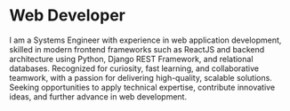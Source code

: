 # Web Developer
I am a Systems Engineer with experience in web application development, skilled in modern frontend frameworks such as ReactJS and backend architecture using Python, Django REST Framework, and relational databases. Recognized for curiosity, fast learning, and collaborative teamwork, with a passion for delivering high-quality, scalable solutions. Seeking opportunities to apply technical expertise, contribute innovative ideas, and further advance in web development.
